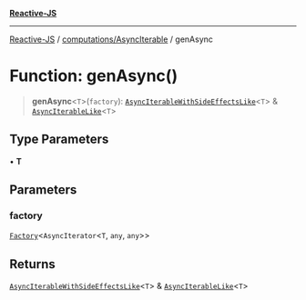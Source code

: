 [**Reactive-JS**](../../../README.md)

***

[Reactive-JS](../../../README.md) / [computations/AsyncIterable](../README.md) / genAsync

# Function: genAsync()

> **genAsync**\<`T`\>(`factory`): [`AsyncIterableWithSideEffectsLike`](../../interfaces/AsyncIterableWithSideEffectsLike.md)\<`T`\> & [`AsyncIterableLike`](../../interfaces/AsyncIterableLike.md)\<`T`\>

## Type Parameters

• **T**

## Parameters

### factory

[`Factory`](../../../functions/type-aliases/Factory.md)\<`AsyncIterator`\<`T`, `any`, `any`\>\>

## Returns

[`AsyncIterableWithSideEffectsLike`](../../interfaces/AsyncIterableWithSideEffectsLike.md)\<`T`\> & [`AsyncIterableLike`](../../interfaces/AsyncIterableLike.md)\<`T`\>
